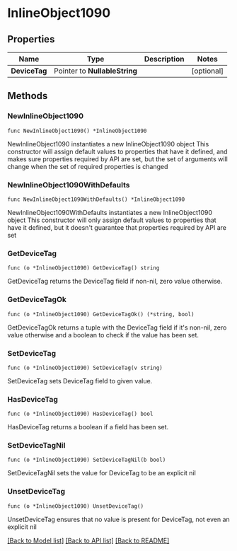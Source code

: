 # InlineObject1090

## Properties

Name | Type | Description | Notes
------------ | ------------- | ------------- | -------------
**DeviceTag** | Pointer to **NullableString** |  | [optional] 

## Methods

### NewInlineObject1090

`func NewInlineObject1090() *InlineObject1090`

NewInlineObject1090 instantiates a new InlineObject1090 object
This constructor will assign default values to properties that have it defined,
and makes sure properties required by API are set, but the set of arguments
will change when the set of required properties is changed

### NewInlineObject1090WithDefaults

`func NewInlineObject1090WithDefaults() *InlineObject1090`

NewInlineObject1090WithDefaults instantiates a new InlineObject1090 object
This constructor will only assign default values to properties that have it defined,
but it doesn't guarantee that properties required by API are set

### GetDeviceTag

`func (o *InlineObject1090) GetDeviceTag() string`

GetDeviceTag returns the DeviceTag field if non-nil, zero value otherwise.

### GetDeviceTagOk

`func (o *InlineObject1090) GetDeviceTagOk() (*string, bool)`

GetDeviceTagOk returns a tuple with the DeviceTag field if it's non-nil, zero value otherwise
and a boolean to check if the value has been set.

### SetDeviceTag

`func (o *InlineObject1090) SetDeviceTag(v string)`

SetDeviceTag sets DeviceTag field to given value.

### HasDeviceTag

`func (o *InlineObject1090) HasDeviceTag() bool`

HasDeviceTag returns a boolean if a field has been set.

### SetDeviceTagNil

`func (o *InlineObject1090) SetDeviceTagNil(b bool)`

 SetDeviceTagNil sets the value for DeviceTag to be an explicit nil

### UnsetDeviceTag
`func (o *InlineObject1090) UnsetDeviceTag()`

UnsetDeviceTag ensures that no value is present for DeviceTag, not even an explicit nil

[[Back to Model list]](../README.md#documentation-for-models) [[Back to API list]](../README.md#documentation-for-api-endpoints) [[Back to README]](../README.md)


